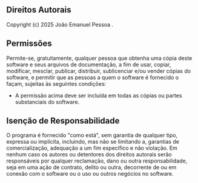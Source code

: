 ## Direitos Autorais

Copyright (c) 2025 João Emanuel Pessoa .

## Permissões

Permite-se, gratuitamente, qualquer pessoa que obtenha uma cópia deste software e seus arquivos de documentação, a fim de usar, copiar, modificar, mesclar, publicar, distribuir, sublicenciar e/ou vender cópias do software, e permitir que as pessoas a quem o software é fornecido o façam, sujeitas às seguintes condições:

- A permissão acima deve ser incluída em todas as cópias ou partes substanciais do software.

## Isenção de Responsabilidade

O programa é fornecido "como está", sem garantia de qualquer tipo, expressa ou implícita, incluindo, mas não se limitando a, garantias de comercialização, adequação a um fim específico e não violação. Em nenhum caso os autores ou detentores dos direitos autorais serão responsáveis por qualquer reclamação, dano ou outra responsabilidade, seja em uma ação de contrato, delito ou outra, decorrente de ou em conexão com o software ou o uso ou outros negócios no software.
